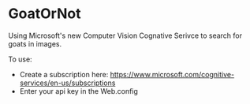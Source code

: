# GoatOrNot
Using Microsoft's new Computer Vision Cognative Serivce to search for goats in images.

To use:
* Create a subscription here: https://www.microsoft.com/cognitive-services/en-us/subscriptions
* Enter your api key in the Web.config
